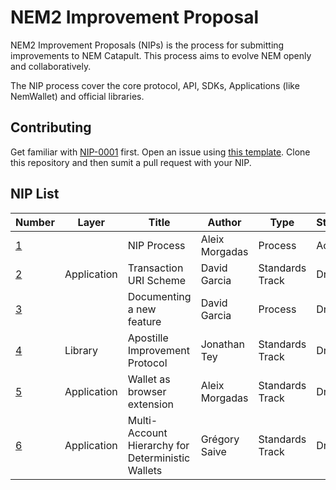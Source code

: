 # NEM2 Improvement Proposal

NEM2 Improvement Proposals (NIPs) is the process for submitting improvements to NEM Catapult. This process aims to evolve NEM openly and collaboratively.

The NIP process cover the core protocol, API, SDKs, Applications (like NemWallet) and official libraries.

## Contributing

Get familiar with [NIP-0001](NIPs/nip-0001.md) first. Open an issue using [this template](ISSUE_TEMPLATE.md). Clone this repository and then sumit a pull request with your NIP.

## NIP List

| Number         | Layer        | Title                                            | Author        | Type           | Status    |
| -------------- | --------     | -------------------------------------------------| ------------- | ---------------| --------- |
| [1][nip-0001]  |              | NIP Process                                      | Aleix Morgadas| Process        | Active    |
| [2][nip-0002]  | Application  | Transaction URI Scheme                           | David Garcia  | Standards Track| Draft     |
| [3][nip-0003]  |              | Documenting a new feature                        | David Garcia  | Process        | Draft     |
| [4][nip-0004]  | Library      | Apostille Improvement Protocol                   | Jonathan Tey  | Standards Track| Draft     |
| [5][nip-0005]  | Application  | Wallet as browser extension                      | Aleix Morgadas| Standards Track| Draft     |
| [6][nip-0006]  | Application  | Multi-Account Hierarchy for Deterministic Wallets| Grégory Saive | Standards Track| Draft     |

[nip-0001]: NIPs/nip-0001.md
[nip-0002]: NIPs/nip-0002.md
[nip-0003]: NIPs/nip-0003.md
[nip-0004]: NIPs/nip-0004.md
[nip-0005]: NIPs/nip-0004.md
[nip-0006]: NIPs/nip-0006.md
